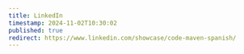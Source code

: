 ```yaml
---
title: LinkedIn
timestamp: 2024-11-02T10:30:02
published: true
redirect: https://www.linkedin.com/showcase/code-maven-spanish/
---
```


